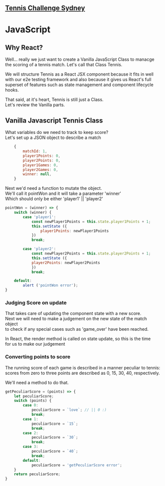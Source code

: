 ## [Tennis Challenge Sydney](./index.md)

# JavaScript

## Why React?

Well... really we just want to create a Vanilla JavaScript 
Class to manacge the scoring of a tennis match. Let's call that Class Tennis.  

We will structure Tennis as a React JSX component because it fits in well  
with our e2e testing framework and also because it gives us React's full  
superset of features such as state management and component lifecycle hooks.  

That said, at it's heart, Tennis is still just a Class.  
Let's review the Vanilla parts.

## Vanilla Javascript Tennis Class

What variables do we need to track to keep score?  
Let's set up a JSON object to describe a match

```javascript
    { 
        matchId: 1,
        player1Points: 0,
        player2Points: 0,
        player1Games: 0,
        player2Games: 0,
        winner: null,
    }
```

Next we'd need a function to mutate the object.  
We'll call it pointWon and it will take a parameter 'winner'  
Which should only be either 'player1' || 'player2'

```javascript
pointWon = (winner) => {
    switch (winner) {
        case 'player1':
            const newPlayer1Points = this.state.player1Points + 1;
            this.setState ({
                player1Points: newPlayer1Points
            })
            break;

        case 'player2':
            const newPlayer2Points = this.state.player2Points + 1;
            this.setState ({
            player2Points: newPlayer2Points
            })
            break;

    default: 
        alert ('pointWon error');
}
```

### Judging Score on update

That takes care of updating the component state with a new score.  
Next we will need to make a judgement on the new state of the match object  
to check if any special cases such as 'game_over' have been reached.

In React, the render method is called on state update, so this is the time  
for us to make our judgement

### Converting points to score

The running score of each game is described in a manner peculiar to tennis: scores from zero to three points are described as 0, 15, 30, 40, respectively.

We'll need a method to do that.

```javascript
getPeculiarScore = (points) => {
    let peculiarScore;
    switch (points) {
        case 0:
            peculiarScore = `love`; // || 0 :)
            break;
        case 1:
            peculiarScore = `15`;
            break;
        case 2:
            peculiarScore = `30`;
            break;
        case 3:
            peculiarScore = `40`;
            break;
        default: 
            peculiarScore = 'getPeculiarScore error';
    }
    return peculiarScore;
}
```
